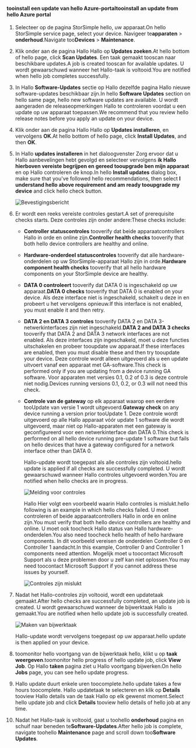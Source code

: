 <!--author=alkohli last changed: 02/06/17-->

#### <a name="tooinstall-an-update-from-hello-azure-portal"></a><span data-ttu-id="86100-101">tooinstall een update van hello Azure-portal</span><span class="sxs-lookup"><span data-stu-id="86100-101">tooinstall an update from hello Azure portal</span></span>

1. <span data-ttu-id="86100-102">Selecteer op de pagina StorSimple hello, uw apparaat.</span><span class="sxs-lookup"><span data-stu-id="86100-102">On hello StorSimple service page, select your device.</span></span> <span data-ttu-id="86100-103">Navigeer te**apparaten** > **onderhoud**.</span><span class="sxs-lookup"><span data-stu-id="86100-103">Navigate too**Devices** > **Maintenance**.</span></span>
2. <span data-ttu-id="86100-104">Klik onder aan de pagina Hallo Hallo op **Updates zoeken**.</span><span class="sxs-lookup"><span data-stu-id="86100-104">At hello bottom of hello page, click **Scan Updates**.</span></span> <span data-ttu-id="86100-105">Een taak gemaakt tooscan naar beschikbare updates.</span><span class="sxs-lookup"><span data-stu-id="86100-105">A job is created tooscan for available updates.</span></span> <span data-ttu-id="86100-106">U wordt gewaarschuwd wanneer het Hallo-taak is voltooid.</span><span class="sxs-lookup"><span data-stu-id="86100-106">You are notified when hello job completes successfully.</span></span>
3. <span data-ttu-id="86100-107">In Hallo **Software-Updates** sectie op Hallo dezelfde pagina Hallo nieuwe software-updates beschikbaar zijn.</span><span class="sxs-lookup"><span data-stu-id="86100-107">In hello **Software Updates** section on hello same page, hello new software updates are available.</span></span> <span data-ttu-id="86100-108">U wordt aangeraden de releaseopmerkingen Hallo te controleren voordat u een update op uw apparaat toepassen.</span><span class="sxs-lookup"><span data-stu-id="86100-108">We recommend that you review hello release notes before you apply an update on your device.</span></span>
4. <span data-ttu-id="86100-109">Klik onder aan de pagina Hallo Hallo op **Updates installeren**, en vervolgens **OK**.</span><span class="sxs-lookup"><span data-stu-id="86100-109">At hello bottom of hello page, click **Install Updates**, and then **OK**.</span></span>
5. <span data-ttu-id="86100-110">In Hallo **updates installeren** in het dialoogvenster Zorg ervoor dat u Hallo aanbevelingen hebt gevolgd en selecteer vervolgens **ik Hallo hierboven vereiste begrijpen en gereed tooupgrade ben mijn apparaat** en op Hallo controleren de knop.</span><span class="sxs-lookup"><span data-stu-id="86100-110">In hello **Install updates** dialog box, make sure that you've followed hello recommendations, then select **I understand hello above requirement and am ready tooupgrade my device** and click hello check button.</span></span>
   
    ![Bevestigingsbericht](./media/storsimple-install-update2-via-portal/InstallUpdate12_2M.png)
6. <span data-ttu-id="86100-112">Er wordt een reeks vereiste controles gestart.</span><span class="sxs-lookup"><span data-stu-id="86100-112">A set of prerequisite checks starts.</span></span> <span data-ttu-id="86100-113">Deze controles zijn onder andere:</span><span class="sxs-lookup"><span data-stu-id="86100-113">These checks include:</span></span>
   
   * <span data-ttu-id="86100-114">**Controller statuscontroles** tooverify dat beide apparaatcontrollers Hallo in orde en online zijn.</span><span class="sxs-lookup"><span data-stu-id="86100-114">**Controller health checks** tooverify that both hello device controllers are healthy and online.</span></span>
   * <span data-ttu-id="86100-115">**Hardware-onderdeel statuscontroles** tooverify dat alle hardware-onderdelen op uw StorSimple-apparaat Hallo zijn in orde.</span><span class="sxs-lookup"><span data-stu-id="86100-115">**Hardware component health checks** tooverify that all hello hardware components on your StorSimple device are healthy.</span></span>
   * <span data-ttu-id="86100-116">**DATA 0 controleert** tooverify dat DATA 0 is ingeschakeld op uw apparaat.</span><span class="sxs-lookup"><span data-stu-id="86100-116">**DATA 0 checks** tooverify that DATA 0 is enabled on your device.</span></span> <span data-ttu-id="86100-117">Als deze interface niet is ingeschakeld, schakelt u deze in en probeert u het vervolgens opnieuw.</span><span class="sxs-lookup"><span data-stu-id="86100-117">If this interface is not enabled, you must enable it and then retry.</span></span>
   * <span data-ttu-id="86100-118">**DATA 2 en DATA 3 controles** tooverify DATA 2 en DATA 3-netwerkinterfaces zijn niet ingeschakeld.</span><span class="sxs-lookup"><span data-stu-id="86100-118">**DATA 2 and DATA 3 checks** tooverify that DATA 2 and DATA 3 network interfaces are not enabled.</span></span> <span data-ttu-id="86100-119">Als deze interfaces zijn ingeschakeld, moet u deze functies uitschakelen en probeer tooupdate uw apparaat.</span><span class="sxs-lookup"><span data-stu-id="86100-119">If these interfaces are enabled, then you must disable these and then try tooupdate your device.</span></span> <span data-ttu-id="86100-120">Deze controle wordt alleen uitgevoerd als u een update uitvoert vanaf een apparaat met GA-software.</span><span class="sxs-lookup"><span data-stu-id="86100-120">This check is performed only if you are updating from a device running GA software.</span></span> <span data-ttu-id="86100-121">Voor apparaten met versies 0.1, 0.2 of 0.3 is deze controle niet nodig.</span><span class="sxs-lookup"><span data-stu-id="86100-121">Devices running versions 0.1, 0.2, or 0.3 will not need this check.</span></span>
   * <span data-ttu-id="86100-122">**Controle van de gateway** op elk apparaat waarop een eerdere tooUpdate van versie 1 wordt uitgevoerd.</span><span class="sxs-lookup"><span data-stu-id="86100-122">**Gateway check** on any device running a version prior tooUpdate 1.</span></span> <span data-ttu-id="86100-123">Deze controle wordt uitgevoerd op alle Hallo apparaat vóór update 1 software die wordt uitgevoerd, maar niet op Hallo-apparaten met een gateway is geconfigureerd voor een netwerkinterface dan DATA 0.</span><span class="sxs-lookup"><span data-stu-id="86100-123">This check is performed on all hello device running pre-update 1 software but fails on hello devices that have a gateway configured for a network interface other than DATA 0.</span></span>
     
     <span data-ttu-id="86100-124">Hallo-update wordt toegepast als alle controles zijn voltooid.</span><span class="sxs-lookup"><span data-stu-id="86100-124">hello update is applied if all checks are successfully completed.</span></span> <span data-ttu-id="86100-125">U wordt gewaarschuwd wanneer Hallo controles uitgevoerd worden.</span><span class="sxs-lookup"><span data-stu-id="86100-125">You are notified when hello checks are in progress.</span></span>
     
     ![Melding voor controles](./media/storsimple-install-update2-via-portal/InstallUpdate12_3M.png)
     
     <span data-ttu-id="86100-127">Hallo Hier volgt een voorbeeld waarin Hallo controles is mislukt.</span><span class="sxs-lookup"><span data-stu-id="86100-127">hello following is an example in which hello checks failed.</span></span> <span data-ttu-id="86100-128">U moet controleren of beide apparaatcontrollers Hallo in orde en online zijn.</span><span class="sxs-lookup"><span data-stu-id="86100-128">You must verify that both hello device controllers are healthy and online.</span></span> <span data-ttu-id="86100-129">U moet ook toocheck Hallo status van Hallo hardware-onderdelen.</span><span class="sxs-lookup"><span data-stu-id="86100-129">You also need toocheck hello health of hello hardware components.</span></span> <span data-ttu-id="86100-130">In dit voorbeeld vereisen de onderdelen Controller 0 en Controller 1 aandacht.</span><span class="sxs-lookup"><span data-stu-id="86100-130">In this example, Controller 0 and Controller 1 components need attention.</span></span> <span data-ttu-id="86100-131">Mogelijk moet u toocontact Microsoft Support als u deze problemen door u zelf kan niet oplossen.</span><span class="sxs-lookup"><span data-stu-id="86100-131">You may need toocontact Microsoft Support if you cannot address these issues by yourself.</span></span>
     
       ![Controles zijn mislukt](./media/storsimple-install-update2-via-portal/HCS_PreUpgradeChecksFailed-include.png)
7. <span data-ttu-id="86100-133">Nadat het Hallo-controles zijn voltooid, wordt een updatetaak gemaakt.</span><span class="sxs-lookup"><span data-stu-id="86100-133">After hello checks are successfully completed, an update job is created.</span></span> <span data-ttu-id="86100-134">U wordt gewaarschuwd wanneer de bijwerktaak Hallo is gemaakt.</span><span class="sxs-lookup"><span data-stu-id="86100-134">You are notified when hello update job is successfully created.</span></span>
   
    ![Maken van bijwerktaak](./media/storsimple-install-update2-via-portal/InstallUpdate12_44M.png)
   
    <span data-ttu-id="86100-136">Hallo-update wordt vervolgens toegepast op uw apparaat.</span><span class="sxs-lookup"><span data-stu-id="86100-136">hello update is then applied on your device.</span></span>
    
8. <span data-ttu-id="86100-137">toomonitor hello voortgang van de bijwerktaak hello, klikt u op **taak weergeven**.</span><span class="sxs-lookup"><span data-stu-id="86100-137">toomonitor hello progress of hello update job, click **View Job**.</span></span> <span data-ttu-id="86100-138">Op Hallo **taken** pagina ziet u Hallo voortgang bijwerken.</span><span class="sxs-lookup"><span data-stu-id="86100-138">On hello **Jobs** page, you can see hello update progress.</span></span>
9. <span data-ttu-id="86100-139">Hallo update duurt enkele uren toocomplete.</span><span class="sxs-lookup"><span data-stu-id="86100-139">hello update takes a few hours toocomplete.</span></span> <span data-ttu-id="86100-140">Hallo updatetaak te selecteren en klik op **Details** tooview Hallo details van de taak Hallo op elk gewenst moment.</span><span class="sxs-lookup"><span data-stu-id="86100-140">Select hello update job and click **Details** tooview hello details of hello job at any time.</span></span>
10. <span data-ttu-id="86100-141">Nadat het Hallo-taak is voltooid, gaat u toohello **onderhoud** pagina en schuif naar beneden te**Software-Updates**.</span><span class="sxs-lookup"><span data-stu-id="86100-141">After hello job is complete, navigate toohello **Maintenance** page and scroll down too**Software Updates**.</span></span>

